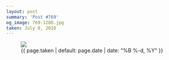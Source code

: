 ```yaml
---
layout: post
summary: 'Post #769'
og_image: 769-1280.jpg
taken: July 8, 2018
---
```


<figure class="post">
<img sizes="(min-width: 700px) 50vw, calc(100vw - 2rem)" src="{{ site.assets_url }}/769-640.jpg" srcset="{{ site.assets_url }}/769-320.jpg 320w, {{ site.assets_url }}/769-640.jpg 640w, {{ site.assets_url }}/769-960.jpg 960w, {{ site.assets_url }}/769-1280.jpg 1280w"/>
<figcaption>
<time>{{ page.taken | default: page.date | date: "%B %-d, %Y" }}</time>
</figcaption>
</figure>
